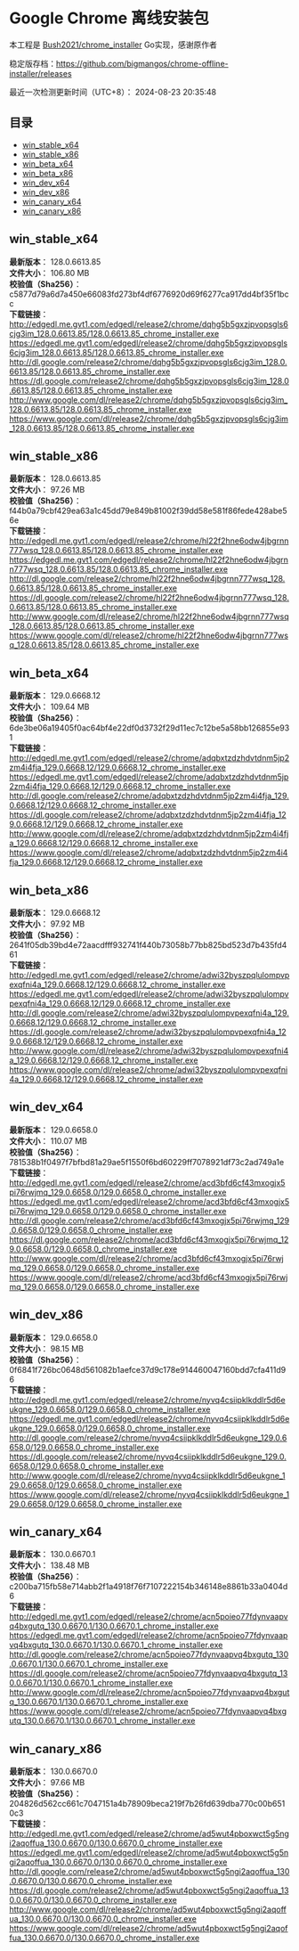 # Google Chrome 离线安装包
本工程是 [Bush2021/chrome_installer](https://github.com/Bush2021/chrome_installer) Go实现，感谢原作者

稳定版存档：<https://github.com/bigmangos/chrome-offline-installer/releases>

最近一次检测更新时间（UTC+8）：
2024-08-23 20:35:48

## 目录
* [win_stable_x64](https://github.com/bigmangos/chrome-offline-installer?tab=readme-ov-file#win_stable_x64)
* [win_stable_x86](https://github.com/bigmangos/chrome-offline-installer?tab=readme-ov-file#win_stable_x86)
* [win_beta_x64](https://github.com/bigmangos/chrome-offline-installer?tab=readme-ov-file#win_beta_x64)
* [win_beta_x86](https://github.com/bigmangos/chrome-offline-installer?tab=readme-ov-file#win_beta_x86)
* [win_dev_x64](https://github.com/bigmangos/chrome-offline-installer?tab=readme-ov-file#win_dev_x64)
* [win_dev_x86](https://github.com/bigmangos/chrome-offline-installer?tab=readme-ov-file#win_dev_x86)
* [win_canary_x64](https://github.com/bigmangos/chrome-offline-installer?tab=readme-ov-file#win_canary_x64)
* [win_canary_x86](https://github.com/bigmangos/chrome-offline-installer?tab=readme-ov-file#win_canary_x86)

## win_stable_x64
**最新版本**： 128.0.6613.85  
**文件大小**： 106.80 MB  
**校验值（Sha256）**： c5877d79a6d7a450e66083fd273bf4df6776920d69f6277ca917dd4bf35f1bcc  
**下载链接**：
http://edgedl.me.gvt1.com/edgedl/release2/chrome/dqhg5b5gxzjpvopsgls6cjg3im_128.0.6613.85/128.0.6613.85_chrome_installer.exe
https://edgedl.me.gvt1.com/edgedl/release2/chrome/dqhg5b5gxzjpvopsgls6cjg3im_128.0.6613.85/128.0.6613.85_chrome_installer.exe
http://dl.google.com/release2/chrome/dqhg5b5gxzjpvopsgls6cjg3im_128.0.6613.85/128.0.6613.85_chrome_installer.exe
https://dl.google.com/release2/chrome/dqhg5b5gxzjpvopsgls6cjg3im_128.0.6613.85/128.0.6613.85_chrome_installer.exe
http://www.google.com/dl/release2/chrome/dqhg5b5gxzjpvopsgls6cjg3im_128.0.6613.85/128.0.6613.85_chrome_installer.exe
https://www.google.com/dl/release2/chrome/dqhg5b5gxzjpvopsgls6cjg3im_128.0.6613.85/128.0.6613.85_chrome_installer.exe
## win_stable_x86
**最新版本**： 128.0.6613.85  
**文件大小**： 97.26 MB  
**校验值（Sha256）**： f44b0a79cbf429ea63a1c45dd79e849b81002f39dd58e581f86fede428abe56e  
**下载链接**：
http://edgedl.me.gvt1.com/edgedl/release2/chrome/hl22f2hne6odw4jbgrnn777wsq_128.0.6613.85/128.0.6613.85_chrome_installer.exe
https://edgedl.me.gvt1.com/edgedl/release2/chrome/hl22f2hne6odw4jbgrnn777wsq_128.0.6613.85/128.0.6613.85_chrome_installer.exe
http://dl.google.com/release2/chrome/hl22f2hne6odw4jbgrnn777wsq_128.0.6613.85/128.0.6613.85_chrome_installer.exe
https://dl.google.com/release2/chrome/hl22f2hne6odw4jbgrnn777wsq_128.0.6613.85/128.0.6613.85_chrome_installer.exe
http://www.google.com/dl/release2/chrome/hl22f2hne6odw4jbgrnn777wsq_128.0.6613.85/128.0.6613.85_chrome_installer.exe
https://www.google.com/dl/release2/chrome/hl22f2hne6odw4jbgrnn777wsq_128.0.6613.85/128.0.6613.85_chrome_installer.exe
## win_beta_x64
**最新版本**： 129.0.6668.12  
**文件大小**： 109.64 MB  
**校验值（Sha256）**： 6de3be06a19405f0ac64bf4e22df0d3732f29d11ec7c12be5a58bb126855e931  
**下载链接**：
http://edgedl.me.gvt1.com/edgedl/release2/chrome/adqbxtzdzhdvtdnm5jp2zm4i4fja_129.0.6668.12/129.0.6668.12_chrome_installer.exe
https://edgedl.me.gvt1.com/edgedl/release2/chrome/adqbxtzdzhdvtdnm5jp2zm4i4fja_129.0.6668.12/129.0.6668.12_chrome_installer.exe
http://dl.google.com/release2/chrome/adqbxtzdzhdvtdnm5jp2zm4i4fja_129.0.6668.12/129.0.6668.12_chrome_installer.exe
https://dl.google.com/release2/chrome/adqbxtzdzhdvtdnm5jp2zm4i4fja_129.0.6668.12/129.0.6668.12_chrome_installer.exe
http://www.google.com/dl/release2/chrome/adqbxtzdzhdvtdnm5jp2zm4i4fja_129.0.6668.12/129.0.6668.12_chrome_installer.exe
https://www.google.com/dl/release2/chrome/adqbxtzdzhdvtdnm5jp2zm4i4fja_129.0.6668.12/129.0.6668.12_chrome_installer.exe
## win_beta_x86
**最新版本**： 129.0.6668.12  
**文件大小**： 97.92 MB  
**校验值（Sha256）**： 2641f05db39bd4e72aacdfff932741f440b73058b77bb825bd523d7b435fd461  
**下载链接**：
http://edgedl.me.gvt1.com/edgedl/release2/chrome/adwi32byszpqlulompvpexqfni4a_129.0.6668.12/129.0.6668.12_chrome_installer.exe
https://edgedl.me.gvt1.com/edgedl/release2/chrome/adwi32byszpqlulompvpexqfni4a_129.0.6668.12/129.0.6668.12_chrome_installer.exe
http://dl.google.com/release2/chrome/adwi32byszpqlulompvpexqfni4a_129.0.6668.12/129.0.6668.12_chrome_installer.exe
https://dl.google.com/release2/chrome/adwi32byszpqlulompvpexqfni4a_129.0.6668.12/129.0.6668.12_chrome_installer.exe
http://www.google.com/dl/release2/chrome/adwi32byszpqlulompvpexqfni4a_129.0.6668.12/129.0.6668.12_chrome_installer.exe
https://www.google.com/dl/release2/chrome/adwi32byszpqlulompvpexqfni4a_129.0.6668.12/129.0.6668.12_chrome_installer.exe
## win_dev_x64
**最新版本**： 129.0.6658.0  
**文件大小**： 110.07 MB  
**校验值（Sha256）**： 781538b1f0497f7bfbd81a29ae5f1550f6bd60229ff7078921df73c2ad749a1e  
**下载链接**：
http://edgedl.me.gvt1.com/edgedl/release2/chrome/acd3bfd6cf43mxogjx5pi76rwjmq_129.0.6658.0/129.0.6658.0_chrome_installer.exe
https://edgedl.me.gvt1.com/edgedl/release2/chrome/acd3bfd6cf43mxogjx5pi76rwjmq_129.0.6658.0/129.0.6658.0_chrome_installer.exe
http://dl.google.com/release2/chrome/acd3bfd6cf43mxogjx5pi76rwjmq_129.0.6658.0/129.0.6658.0_chrome_installer.exe
https://dl.google.com/release2/chrome/acd3bfd6cf43mxogjx5pi76rwjmq_129.0.6658.0/129.0.6658.0_chrome_installer.exe
http://www.google.com/dl/release2/chrome/acd3bfd6cf43mxogjx5pi76rwjmq_129.0.6658.0/129.0.6658.0_chrome_installer.exe
https://www.google.com/dl/release2/chrome/acd3bfd6cf43mxogjx5pi76rwjmq_129.0.6658.0/129.0.6658.0_chrome_installer.exe
## win_dev_x86
**最新版本**： 129.0.6658.0  
**文件大小**： 98.15 MB  
**校验值（Sha256）**： 0f6841f726bc0648d561082b1aefce37d9c178e914460047160bdd7cfa411d96  
**下载链接**：
http://edgedl.me.gvt1.com/edgedl/release2/chrome/nyvq4csiipklkddlr5d6eukgne_129.0.6658.0/129.0.6658.0_chrome_installer.exe
https://edgedl.me.gvt1.com/edgedl/release2/chrome/nyvq4csiipklkddlr5d6eukgne_129.0.6658.0/129.0.6658.0_chrome_installer.exe
http://dl.google.com/release2/chrome/nyvq4csiipklkddlr5d6eukgne_129.0.6658.0/129.0.6658.0_chrome_installer.exe
https://dl.google.com/release2/chrome/nyvq4csiipklkddlr5d6eukgne_129.0.6658.0/129.0.6658.0_chrome_installer.exe
http://www.google.com/dl/release2/chrome/nyvq4csiipklkddlr5d6eukgne_129.0.6658.0/129.0.6658.0_chrome_installer.exe
https://www.google.com/dl/release2/chrome/nyvq4csiipklkddlr5d6eukgne_129.0.6658.0/129.0.6658.0_chrome_installer.exe
## win_canary_x64
**最新版本**： 130.0.6670.1  
**文件大小**： 138.48 MB  
**校验值（Sha256）**： c200ba715fb58e714abb2f1a4918f76f7107222154b346148e8861b33a0404d6  
**下载链接**：
http://edgedl.me.gvt1.com/edgedl/release2/chrome/acn5poieo77fdynvaapvq4bxgutq_130.0.6670.1/130.0.6670.1_chrome_installer.exe
https://edgedl.me.gvt1.com/edgedl/release2/chrome/acn5poieo77fdynvaapvq4bxgutq_130.0.6670.1/130.0.6670.1_chrome_installer.exe
http://dl.google.com/release2/chrome/acn5poieo77fdynvaapvq4bxgutq_130.0.6670.1/130.0.6670.1_chrome_installer.exe
https://dl.google.com/release2/chrome/acn5poieo77fdynvaapvq4bxgutq_130.0.6670.1/130.0.6670.1_chrome_installer.exe
http://www.google.com/dl/release2/chrome/acn5poieo77fdynvaapvq4bxgutq_130.0.6670.1/130.0.6670.1_chrome_installer.exe
https://www.google.com/dl/release2/chrome/acn5poieo77fdynvaapvq4bxgutq_130.0.6670.1/130.0.6670.1_chrome_installer.exe
## win_canary_x86
**最新版本**： 130.0.6670.0  
**文件大小**： 97.66 MB  
**校验值（Sha256）**： 204826d562cc661c7047151a4b78909beca219f7b26fd639dba770c00b6510c3  
**下载链接**：
http://edgedl.me.gvt1.com/edgedl/release2/chrome/ad5wut4pboxwct5g5ngi2aqoffua_130.0.6670.0/130.0.6670.0_chrome_installer.exe
https://edgedl.me.gvt1.com/edgedl/release2/chrome/ad5wut4pboxwct5g5ngi2aqoffua_130.0.6670.0/130.0.6670.0_chrome_installer.exe
http://dl.google.com/release2/chrome/ad5wut4pboxwct5g5ngi2aqoffua_130.0.6670.0/130.0.6670.0_chrome_installer.exe
https://dl.google.com/release2/chrome/ad5wut4pboxwct5g5ngi2aqoffua_130.0.6670.0/130.0.6670.0_chrome_installer.exe
http://www.google.com/dl/release2/chrome/ad5wut4pboxwct5g5ngi2aqoffua_130.0.6670.0/130.0.6670.0_chrome_installer.exe
https://www.google.com/dl/release2/chrome/ad5wut4pboxwct5g5ngi2aqoffua_130.0.6670.0/130.0.6670.0_chrome_installer.exe
